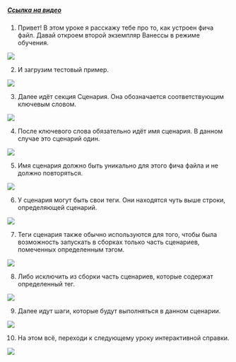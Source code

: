﻿##### [Ссылка на видео](https://youtu.be/HIQX2QY5ECA)

001. Привет! В этом уроке я расскажу тебе про то, как устроен фича файл. Давай откроем второй экземпляр Ванессы в режиме обучения.

![](https://vanessa-files.do.bit-erp.ru/Doc/1.2.040.1/MD/Глава03/images/000_КакУстроенFeatureФайлСекцияСценария.png)

002. И загрузим тестовый пример.

![](https://vanessa-files.do.bit-erp.ru/Doc/1.2.040.1/MD/Глава03/images/005_КакУстроенFeatureФайлСекцияСценария.png)

003. Далее идёт секция Сценария. Она обозначается соответствующим ключевым словом.

![](https://vanessa-files.do.bit-erp.ru/Doc/1.2.040.1/MD/Глава03/images/008_КакУстроенFeatureФайлСекцияСценария.png)

004. После ключевого слова обязательно идёт имя сценария. В данном случае это сценарий один.

![](https://vanessa-files.do.bit-erp.ru/Doc/1.2.040.1/MD/Глава03/images/013_КакУстроенFeatureФайлСекцияСценария.png)

005. Имя сценария должно быть уникально для этого фича файла и не должно повторяться.

![](https://vanessa-files.do.bit-erp.ru/Doc/1.2.040.1/MD/Глава03/images/016_КакУстроенFeatureФайлСекцияСценария.png)

006. У сценария могут быть свои теги. Они находятся чуть выше строки, определяющей сценарий.

![](https://vanessa-files.do.bit-erp.ru/Doc/1.2.040.1/MD/Глава03/images/019_КакУстроенFeatureФайлСекцияСценария.png)

007. Теги сценария также обычно используются для того, чтобы была возможность запускать в сборках только часть сценариев, помеченных определенным тэгом.

![](https://vanessa-files.do.bit-erp.ru/Doc/1.2.040.1/MD/Глава03/images/022_КакУстроенFeatureФайлСекцияСценария.png)

008. Либо исключить из сборки часть сценариев, которые содержат определенный тег.

![](https://vanessa-files.do.bit-erp.ru/Doc/1.2.040.1/MD/Глава03/images/023_КакУстроенFeatureФайлСекцияСценария.png)

009. Далее идут шаги, которые будут выполняться в данном сценарии.

![](https://vanessa-files.do.bit-erp.ru/Doc/1.2.040.1/MD/Глава03/images/026_КакУстроенFeatureФайлСекцияСценария.png)

010. На этом всё, переходи к следующему уроку интерактивной справки.

![](https://vanessa-files.do.bit-erp.ru/Doc/1.2.040.1/MD/Глава03/images/029_КакУстроенFeatureФайлСекцияСценария.png)
